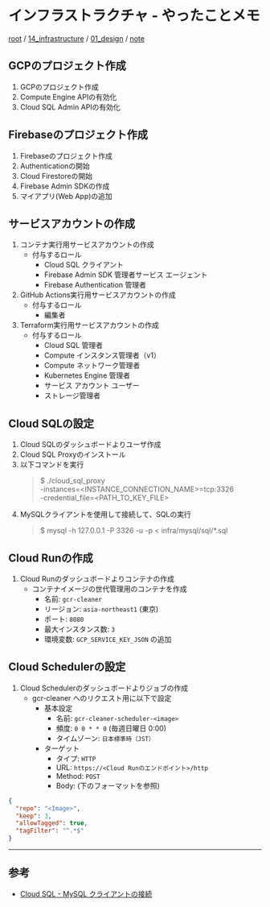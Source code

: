 # インフラストラクチャ - やったことメモ

[root](./../../../README.md) 
/ [14_infrastructure](./../README.md) 
/ [01_design](./README.md) 
/ [note](./note.md)

## GCPのプロジェクト作成

1. GCPのプロジェクト作成
2. Compute Engine APIの有効化
3. Cloud SQL Admin APIの有効化

## Firebaseのプロジェクト作成

1. Firebaseのプロジェクト作成
2. Authenticationの開始
3. Cloud Firestoreの開始
4. Firebase Admin SDKの作成
5. マイアプリ(Web App)の追加

## サービスアカウントの作成

1. コンテナ実行用サービスアカウントの作成
    * 付与するロール
      * Cloud SQL クライアント
      * Firebase Admin SDK 管理者サービス エージェント
      * Firebase Authentication 管理者
2. GitHub Actions実行用サービスアカウントの作成
    * 付与するロール
      * 編集者
3. Terraform実行用サービスアカウントの作成
    * 付与するロール
      * Cloud SQL 管理者
      * Compute インスタンス管理者（v1）
      * Compute ネットワーク管理者
      * Kubernetes Engine 管理者
      * サービス アカウント ユーザー
      * ストレージ管理者

## Cloud SQLの設定

1. Cloud SQLのダッシュボードよりユーザ作成
2. Cloud SQL Proxyのインストール
3. 以下コマンドを実行
    > $ ./cloud_sql_proxy \
    > -instances=<INSTANCE_CONNECTION_NAME>=tcp:3326 \
    > -credential_file=<PATH_TO_KEY_FILE>
4. MySQLクライアントを使用して接続して、SQLの実行
    > $ mysql -h 127.0.0.1 -P 3326 -u<USERNAME> -p<PASSWORD> < infra/mysql/sql/*.sql

## Cloud Runの作成

1. Cloud Runのダッシュボードよりコンテナの作成
    * コンテナイメージの世代管理用のコンテナを作成
      * 名前: `gcr-cleaner`
      * リージョン: `asia-northeast1` (東京)
      * ポート: `8080`
      * 最大インスタンス数: `3`
      * 環境変数: `GCP_SERVICE_KEY_JSON` の追加

## Cloud Schedulerの設定

1. Cloud Schedulerのダッシュボードよりジョブの作成
    * gcr-cleaner へのリクエスト用に以下で設定
      * 基本設定
        * 名前: `gcr-cleaner-scheduler-<image>`
        * 頻度: `0 0 * * 0` (毎週日曜日 0:00)
        * タイムゾーン: `日本標準時（JST）`
      * ターゲット
        * タイプ: `HTTP`
        * URL: `https://<Cloud Runのエンドポイント>/http`
        * Method: `POST`
        * Body: (下のフォーマットを参照)

```json
{
  "repo": "<Image>",
  "keep": 3,
  "allowTagged": true,
  "tagFilter": "^.*$"
}
```

---

## 参考

* [Cloud SQL - MySQL クライアントの接続](https://cloud.google.com/sql/docs/mysql/connect-admin-proxy#connecting-client)

